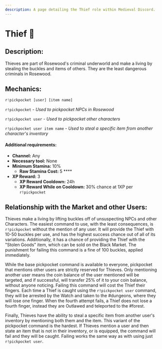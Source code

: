 ```yaml
---
description: A page detailing the Thief role within Medieval Discord.
---
```


# Thief 🤏

## Description:

Thieves are part of Rosewood's criminal underworld and make a living by stealing the buckles and items of others. They are the least dangerous criminals in Rosewood.

## Mechanics:

```javascript
r!pickpocket [user] [item name]
```

`r!pickpocket` - _Used to pickpocket NPCs in Rosewood_

`r!pickpocket user` - _Used to pickpocket other characters_

`r!pickpocket user item name` - _Used to steal a specific item from another character's inventory_

#### Additional requirements:

* **Channel:** Any
* **Necessary tool:** None
* **Minimum Stamina:** 10%
  * **Raw Stamina Cost:** 5 ****
* **XP Reward:** 3
  * **XP Reward Cooldown:** 24h
  * **XP Reward While on Cooldown:** 30% chance at 1XP per `r!pickpocket`

## Relationship with the Market and other Users:

Thieves make a living by lifting buckles off of unsuspecting NPCs and other Characters. The easiest command to use, with the least consequences, is `r!pickpocket` without the mention of any user. It will provide the Thief with 10-50 buckles per use, and has the highest success chance out of all of its variations. Additionally, it has a chance of providing the Thief with the "Stolen Goods" item, which can be sold on the Black Market. The punishment for failing this command is a fine of 100 buckles, applied immediately.

While the base pickpocket command is available to everyone, pickpocket that mentions other users are strictly reserved for Thieves. Only mentioning another user means the coin balance of the user mentioned will be targeted, and if successful, will transfer 25% of it to your coin balance, without anyone noticing. Failing this command will cost the Thief their fingers. Each time a Thief is caught using the `r!pickpocket user` command, they will be arrested by the Watch and taken to the \#dungeons, where they will lose one finger. When the fourth attempt fails, a Thief does not lose a fourth finger, instead they are Outlawed and teleported to the \#forest.

Finally, Thieves have the ability to steal a specific item from another user's inventory by mentioning both them and the item. This variant of the pickpocket command is the hardest. If Thieves mention a user and then state an item that is not in their inventory, or is equipped, the command will fail and they will be caught. Failing works the same way as with using just `r!pickpocket user`.

